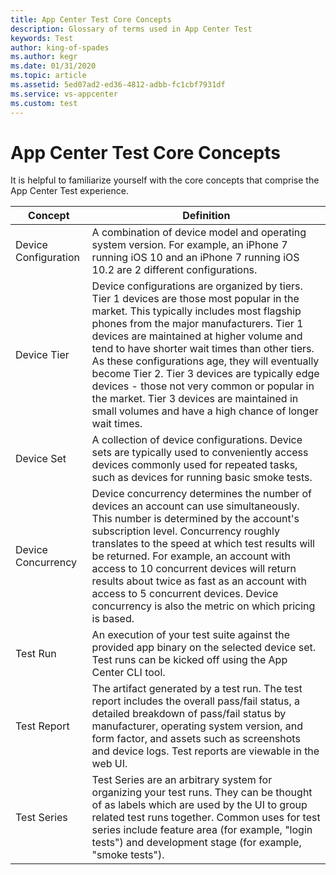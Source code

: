 ```yaml
---
title: App Center Test Core Concepts
description: Glossary of terms used in App Center Test
keywords: Test
author: king-of-spades
ms.author: kegr
ms.date: 01/31/2020
ms.topic: article
ms.assetid: 5ed07ad2-ed36-4812-adbb-fc1cbf7931df
ms.service: vs-appcenter
ms.custom: test
---
```


# App Center Test Core Concepts

It is helpful to familiarize yourself with the core concepts that comprise the App Center Test experience.


|       Concept        |                                                                                                                                                                                                                                                                 Definition                                                                                                                                                                                                                                                                  |
|----------------------|---------------------------------------------------------------------------------------------------------------------------------------------------------------------------------------------------------------------------------------------------------------------------------------------------------------------------------------------------------------------------------------------------------------------------------------------------------------------------------------------------------------------------------------------|
| Device Configuration |                                                                                                                                                                                    A combination of device model and operating system version. For example, an iPhone 7 running iOS 10 and an iPhone 7 running iOS 10.2 are 2 different configurations.                                                                                                                                                                                     |
|     Device Tier      | Device configurations are organized by tiers. Tier 1 devices are those most popular in the market. This typically includes most flagship phones from the major manufacturers. Tier 1 devices are maintained at higher volume and tend to have shorter wait times than other tiers. As these configurations age, they will eventually become Tier 2. Tier 3 devices are typically edge devices - those not very common or popular in the market. Tier 3 devices are maintained in small volumes and have a high chance of longer wait times. |
|      Device Set      |                                                                                                                                                                            A collection of device configurations. Device sets are typically used to conveniently access devices commonly used for repeated tasks, such as devices for running basic smoke tests.                                                                                                                                                                            |
|  Device Concurrency  |                                     Device concurrency determines the number of devices an account can use simultaneously. This number is determined by the account's subscription level. Concurrency roughly translates to the speed at which test results will be returned. For example, an account with access to 10 concurrent devices will return results about twice as fast as an account with access to 5 concurrent devices. Device concurrency is also the metric on which pricing is based.                                      |
|       Test Run       |                                                                                                                                                                               An execution of your test suite against the provided app binary on the selected device set. Test runs can be kicked off using the App Center CLI tool.                                                                                                                                                                               |
|     Test Report      |                                                                                                                         The artifact generated by a test run. The test report includes the overall pass/fail status, a detailed breakdown of pass/fail status by manufacturer, operating system version, and form factor, and assets such as screenshots and device logs. Test reports are viewable in the web UI.                                                                                                                          |
|     Test Series      |                                                                                                                     Test Series are an arbitrary system for organizing your test runs. They can be thought of as labels which are used by the UI to group related test runs together. Common uses for test series include feature area (for example, "login tests") and development stage (for example, "smoke tests").                                                                                                                     |

